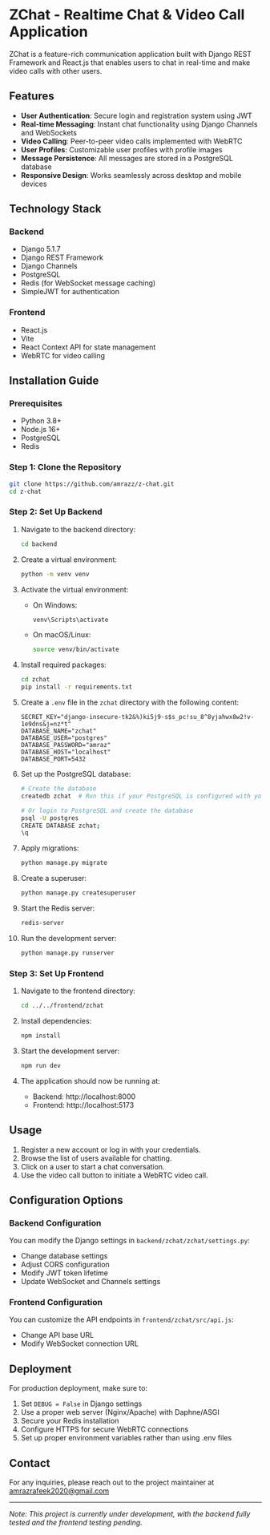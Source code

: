 # ZChat - Realtime Chat & Video Call Application

ZChat is a feature-rich communication application built with Django REST Framework and React.js that enables users to chat in real-time and make video calls with other users.

## Features

- **User Authentication**: Secure login and registration system using JWT
- **Real-time Messaging**: Instant chat functionality using Django Channels and WebSockets
- **Video Calling**: Peer-to-peer video calls implemented with WebRTC
- **User Profiles**: Customizable user profiles with profile images
- **Message Persistence**: All messages are stored in a PostgreSQL database
- **Responsive Design**: Works seamlessly across desktop and mobile devices

## Technology Stack

### Backend
- Django 5.1.7
- Django REST Framework
- Django Channels
- PostgreSQL
- Redis (for WebSocket message caching)
- SimpleJWT for authentication

### Frontend
- React.js
- Vite
- React Context API for state management
- WebRTC for video calling

## Installation Guide

### Prerequisites
- Python 3.8+
- Node.js 16+
- PostgreSQL
- Redis

### Step 1: Clone the Repository

```bash
git clone https://github.com/amrazz/z-chat.git
cd z-chat
```

### Step 2: Set Up Backend

1. Navigate to the backend directory:
   ```bash
   cd backend
   ```

2. Create a virtual environment:
   ```bash
   python -m venv venv
   ```

3. Activate the virtual environment:
   - On Windows:
     ```bash
     venv\Scripts\activate
     ```
   - On macOS/Linux:
     ```bash
     source venv/bin/activate
     ```

4. Install required packages:
   ```bash
   cd zchat
   pip install -r requirements.txt
   ```

5. Create a `.env` file in the `zchat` directory with the following content:
   ```
   SECRET_KEY="django-insecure-tk2&%)ki5j9-s$s_pc!su_8^8yjahwx8w2!v-1e9dns&j=nz*t"
   DATABASE_NAME="zchat"
   DATABASE_USER="postgres"
   DATABASE_PASSWORD="amraz"
   DATABASE_HOST="localhost"
   DATABASE_PORT=5432
   ```

6. Set up the PostgreSQL database:
   ```bash
   # Create the database
   createdb zchat  # Run this if your PostgreSQL is configured with your user
   
   # Or login to PostgreSQL and create the database
   psql -U postgres
   CREATE DATABASE zchat;
   \q
   ```

7. Apply migrations:
   ```bash
   python manage.py migrate
   ```

8. Create a superuser:
   ```bash
   python manage.py createsuperuser
   ```

9. Start the Redis server:
   ```bash
   redis-server
   ```

10. Run the development server:
    ```bash
    python manage.py runserver
    ```

### Step 3: Set Up Frontend

1. Navigate to the frontend directory:
   ```bash
   cd ../../frontend/zchat
   ```

2. Install dependencies:
   ```bash
   npm install
   ```

3. Start the development server:
   ```bash
   npm run dev
   ```

4. The application should now be running at:
   - Backend: http://localhost:8000
   - Frontend: http://localhost:5173

## Usage

1. Register a new account or log in with your credentials.
2. Browse the list of users available for chatting.
3. Click on a user to start a chat conversation.
4. Use the video call button to initiate a WebRTC video call.

## Configuration Options

### Backend Configuration

You can modify the Django settings in `backend/zchat/zchat/settings.py`:

- Change database settings
- Adjust CORS configuration
- Modify JWT token lifetime
- Update WebSocket and Channels settings

### Frontend Configuration

You can customize the API endpoints in `frontend/zchat/src/api.js`:

- Change API base URL
- Modify WebSocket connection URL

## Deployment

For production deployment, make sure to:

1. Set `DEBUG = False` in Django settings
2. Use a proper web server (Nginx/Apache) with Daphne/ASGI
3. Secure your Redis installation
4. Configure HTTPS for secure WebRTC connections
5. Set up proper environment variables rather than using .env files


## Contact

For any inquiries, please reach out to the project maintainer at amrazrafeek2020@gmail.com

---

*Note: This project is currently under development, with the backend fully tested and the frontend testing pending.*